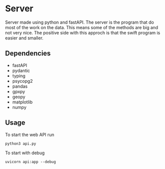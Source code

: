 # Server

Server made using python and fastAPI. The server is the program that do most of the work on the data. This means some of the methods are big and not very nice. The positive side with this approch is that the swift program is easier and smaller.

## Dependencies

- fastAPI
- pydantic
- typing
- psycopg2
- pandas
- gpxpy
- geopy
- matplotlib
- numpy

## Usage

To start the web API run
```
python3 api.py
```

To start with debug
```
uvicorn api:app --debug
```

